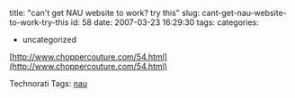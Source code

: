 title: "can't get NAU website to work? try this"
slug: cant-get-nau-website-to-work-try-this
id: 58
date: 2007-03-23 16:29:30
tags: 
categories: 
- uncategorized

[http://www.choppercouture.com/54.html](http://www.choppercouture.com/54.html)
<!-- technorati tags start -->

Technorati Tags: [nau](http://www.technorati.com/tag/nau)
<!-- technorati tags end -->
